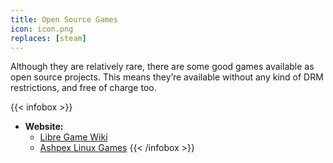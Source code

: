 ```yaml
---
title: Open Source Games
icon: icon.png
replaces: [steam]
---
```


Although they are relatively rare, there are some good games available as open source projects. This means they’re available without any kind of DRM restrictions, and free of charge too.

{{< infobox >}}
- **Website:** 
    - [Libre Game Wiki](https://libregamewiki.org/List_of_games)
    - [Ashpex Linux Games](https://gitlab.com/Ashpex/Linux_Games)
{{< /infobox >}}